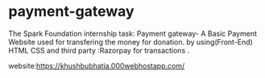 # payment-gateway
The Spark Foundation internship task: Payment gateway- A Basic Payment Website used for transfering the money for donation. 
by using(Front-End) HTML CSS and third party :Razorpay for transactions .

website:https://khushbubhatia.000webhostapp.com/
